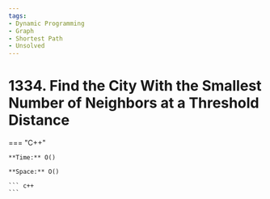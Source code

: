 ```yaml
---
tags:
- Dynamic Programming
- Graph
- Shortest Path
- Unsolved
---
```



# 1334. Find the City With the Smallest Number of Neighbors at a Threshold Distance

=== "C++"

    **Time:** O()

    **Space:** O()

    ``` c++
    ```